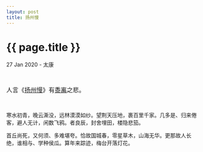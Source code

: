 ```yaml
---
layout: post
title: 扬州慢
---
```


{{ page.title }}
================

<p class="meta">27 Jan 2020 - 太康</p>

<br>

<font size=3>人言《[扬州慢](https://www.zdic.net/hans/%E6%89%AC%E5%B7%9E%E6%85%A2)》有[黍离](https://www.zdic.net/hans/%E9%BB%8D%E7%A6%BB)之悲。</font>

<br>

寒水初青，晚云澌没，远林漠漠如纱。望荆天压地，裹百里千家。几多是、归来倦客，避人无计，闲数飞鸦。者良辰，封舍埋田，楼隐悲笳。

首丘尚死，又何须、多难堪夸。恰故国城春，零星草木，山海无华。更那故人长绝，谁相与、学种侯瓜。算年来踪迹，梅台开落灯花。

<br>